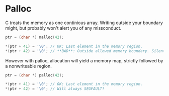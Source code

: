 # Palloc

C treats the memory as one continious array. Writing outside your boundary might, but probably won't alert you of any missconduct.
```c
ptr = (char *) malloc(42);

*(ptr + 41) = '\0'; // OK: Last element in the memory region.
*(ptr + 42) = '\0'; // **BAD**: Outside allowed memory boundary. Silently corrupting memory!!!
```

However with palloc, allocation will yield a memory map, strictly followed by a nonwriteable region.
```c
ptr = (char *) palloc(42);

*(ptr + 41) = '\0'; // OK: Last element in the memory region.
*(ptr + 42) = '\0'; // Will always SEGFAULT!
```